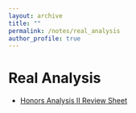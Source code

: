 ```yaml
---
layout: archive
title: ""
permalink: /notes/real_analysis
author_profile: true
---
```



# Real Analysis

+ [Honors Analysis II Review Sheet](https://yilunkuang.github.io/files/real_analysis/Honors_Analysis_II_Cheatsheet.pdf)


